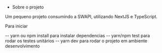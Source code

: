 - Sobre o projeto

Um pequeno projeto consumindo a SWAPI, utilizando NextJS e TypeScript.

Para iniciar

-- yarn ou npm install para instalar dependencias
-- yarn/npm test para rodar os testes unitários
-- yarn dev para rodar o projeto em ambiente desenvolvimento


